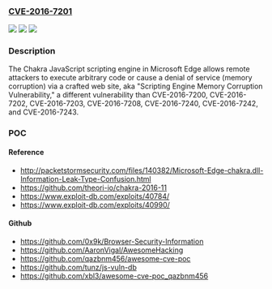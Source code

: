 ### [CVE-2016-7201](https://cve.mitre.org/cgi-bin/cvename.cgi?name=CVE-2016-7201)
![](https://img.shields.io/static/v1?label=Product&message=n%2Fa&color=blue)
![](https://img.shields.io/static/v1?label=Version&message=n%2Fa&color=blue)
![](https://img.shields.io/static/v1?label=Vulnerability&message=n%2Fa&color=brighgreen)

### Description

The Chakra JavaScript scripting engine in Microsoft Edge allows remote attackers to execute arbitrary code or cause a denial of service (memory corruption) via a crafted web site, aka "Scripting Engine Memory Corruption Vulnerability," a different vulnerability than CVE-2016-7200, CVE-2016-7202, CVE-2016-7203, CVE-2016-7208, CVE-2016-7240, CVE-2016-7242, and CVE-2016-7243.

### POC

#### Reference
- http://packetstormsecurity.com/files/140382/Microsoft-Edge-chakra.dll-Information-Leak-Type-Confusion.html
- https://github.com/theori-io/chakra-2016-11
- https://www.exploit-db.com/exploits/40784/
- https://www.exploit-db.com/exploits/40990/

#### Github
- https://github.com/0x9k/Browser-Security-Information
- https://github.com/AaronVigal/AwesomeHacking
- https://github.com/qazbnm456/awesome-cve-poc
- https://github.com/tunz/js-vuln-db
- https://github.com/xbl3/awesome-cve-poc_qazbnm456


